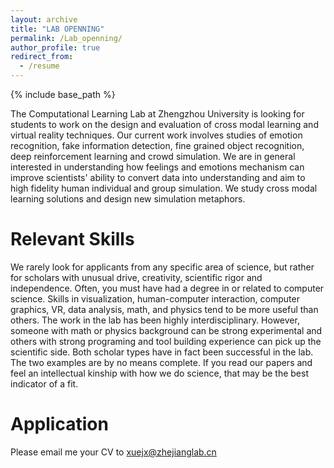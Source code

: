 ```yaml
---
layout: archive
title: "LAB OPENNING"
permalink: /Lab_openning/
author_profile: true
redirect_from:
  - /resume
---
```


{% include base_path %}

The Computational Learning Lab at Zhengzhou University is looking for students to work on the design and evaluation of cross modal learning and virtual reality techniques.  Our current work involves studies of emotion recognition, fake information detection, fine grained object recognition, deep reinforcement learning and crowd simulation. We are in general interested in understanding how feelings and emotions mechanism can improve scientists' ability to convert data into understanding and aim to high fidelity human individual and group simulation. We study cross modal learning solutions and design new simulation metaphors. 

Relevant Skills 
===
We rarely look for applicants from any specific area of science, but rather for scholars with unusual drive, creativity, scientific rigor and independence. Often, you must have had a degree in or related to computer science. Skills in visualization, human-computer interaction, computer graphics, VR, data analysis, math, and physics tend to be more useful than others. The work in the lab has been highly interdisciplinary. However, someone with math or physics background can be strong experimental and others with strong programing and tool building experience can pick up the scientific side. Both scholar types have in fact been successful in the lab. The two examples are by no means complete. If you read our papers and feel an intellectual kinship with how we do science, that may be the best indicator of a fit.

Application
===
Please email me your CV to xuejx@zhejianglab.cn
